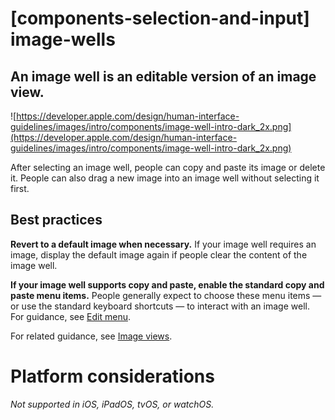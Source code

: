 # **[components-selection-and-input] image-wells**

## An image well is an editable version of an image view.

![https://developer.apple.com/design/human-interface-guidelines/images/intro/components/image-well-intro-dark_2x.png](https://developer.apple.com/design/human-interface-guidelines/images/intro/components/image-well-intro-dark_2x.png)

After selecting an image well, people can copy and paste its image or delete it. People can also drag a new image into an image well without selecting it first.

## **Best practices**

**Revert to a default image when necessary.** If your image well requires an image, display the default image again if people clear the content of the image well.

**If your image well supports copy and paste, enable the standard copy and paste menu items.** People generally expect to choose these menu items — or use the standard keyboard shortcuts — to interact with an image well. For guidance, see [Edit menu](https://developer.apple.com/design/human-interface-guidelines/components/system-experiences/the-menu-bar#edit-menu).

For related guidance, see [Image views](https://developer.apple.com/design/human-interface-guidelines/components/content/image-views).

# **Platform considerations**

*Not supported in iOS, iPadOS, tvOS, or watchOS.*